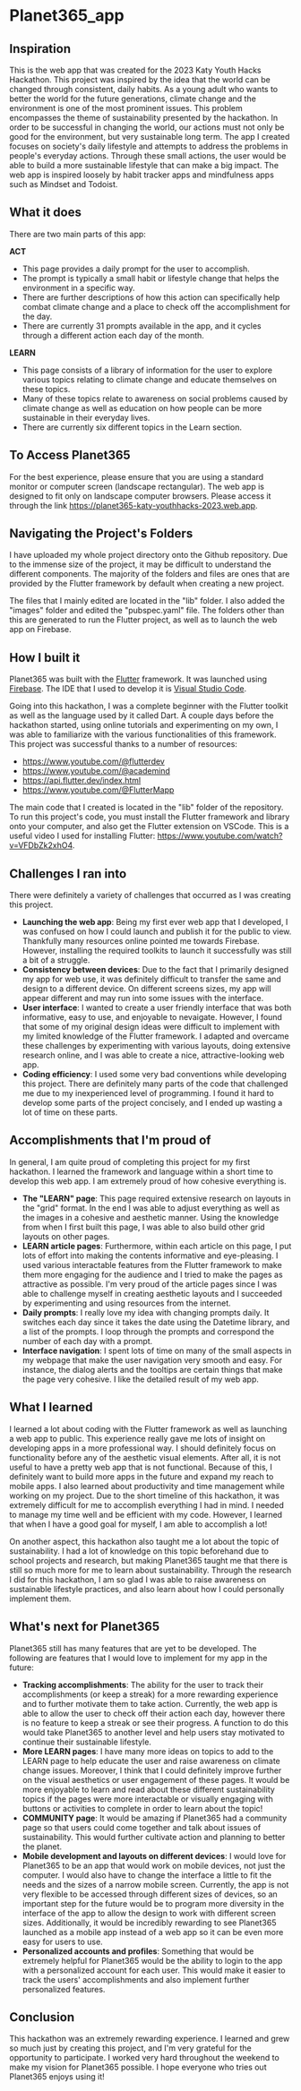 # Planet365_app

## Inspiration

This is the web app that was created for the 2023 Katy Youth Hacks Hackathon. This project was inspired by the idea that the world can be changed through consistent, daily habits. As a young adult who wants to better the world for the future generations, climate change and the environment is one of the most prominent issues. This problem encompasses the theme of sustainability presented by the hackathon. In order to be successful in changing the world, our actions must not only be good for the environment, but very sustainable long term. The app I created focuses on society's daily lifestyle and attempts to address the problems in people's everyday actions. Through these small actions, the user would be able to build a more sustainable lifestyle that can make a big impact. The web app is inspired loosely by habit tracker apps and mindfulness apps such as Mindset and Todoist.

## What it does

There are two main parts of this app:

**ACT**

- This page provides a daily prompt for the user to accomplish.
- The prompt is typically a small habit or lifestyle change that helps the environment in a specific way.
- There are further descriptions of how this action can specifically help combat climate change and a place to check off the accomplishment for the day.
- There are currently 31 prompts available in the app, and it cycles through a different action each day of the month.

**LEARN**

- This page consists of a library of information for the user to explore various topics relating to climate change and educate themselves on these topics.
- Many of these topics relate to awareness on social problems caused by climate change as well as education on how people can be more sustainable in their everyday lives.
- There are currently six different topics in the Learn section.

## To Access Planet365

For the best experience, please ensure that you are using a standard monitor or computer screen (landscape rectangular). The web app is designed to fit only on landscape computer browsers. Please access it through the link https://planet365-katy-youthhacks-2023.web.app.

## Navigating the Project's Folders

I have uploaded my whole project directory onto the Github repository. Due to the immense size of the project, it may be difficult to understand the different components. The majority of the folders and files are ones that are provided by the Flutter framework by default when creating a new project.

The files that I mainly edited are located in the "lib" folder. I also added the "images" folder and edited the "pubspec.yaml" file. The folders other than this are generated to run the Flutter project, as well as to launch the web app on Firebase.

## How I built it

Planet365 was built with the [Flutter](https://flutter.dev/?gclid=CjwKCAjw8ZKmBhArEiwAspcJ7jwlAdEnxVp5-90ODMhUwawUXVW9voYbsZU03B1jkuA5hy-L7oBsJRoChZUQAvD_BwE&gclsrc=aw.ds) framework. It was launched using [Firebase](https://firebase.google.com/?gad=1&gclid=CjwKCAjw8ZKmBhArEiwAspcJ7sh9y9FZvyDRZqst6ZYj2FhXlrtzS_Jzt4dkYO7LOrbPdY0Jtbfp3RoCXhgQAvD_BwE&gclsrc=aw.ds). The IDE that I used to develop it is [Visual Studio Code](https://code.visualstudio.com/).

Going into this hackathon, I was a complete beginner with the Flutter toolkit as well as the language used by it called Dart. A couple days before the hackathon started, using online tutorials and experimenting on my own, I was able to familiarize with the various functionalities of this framework. This project was successful thanks to a number of resources:

- https://www.youtube.com/@flutterdev
- https://www.youtube.com/@academind
- https://api.flutter.dev/index.html
- https://www.youtube.com/@FlutterMapp

The main code that I created is located in the "lib" folder of the repository. To run this project's code, you must install the Flutter framework and library onto your computer, and also get the Flutter extension on VSCode. This is a useful video I used for installing Flutter: https://www.youtube.com/watch?v=VFDbZk2xhO4.

## Challenges I ran into

There were definitely a variety of challenges that occurred as I was creating this project.

- **Launching the web app**: Being my first ever web app that I developed, I was confused on how I could launch and publish it for the public to view. Thankfully many resources online pointed me towards Firebase. However, installing the required toolkits to launch it successfully was still a bit of a struggle.
- **Consistency between devices**: Due to the fact that I primarily designed my app for web use, it was definitely difficult to transfer the same and design to a different device. On different screens sizes, my app will appear different and may run into some issues with the interface.
- **User interface**: I wanted to create a user friendly interface that was both informative, easy to use, and enjoyable to nevaigate. However, I found that some of my original design ideas were difficult to implement with my limited knowledge of the Flutter framework. I adapted and overcame these challenges by experimenting with various layouts, doing extensive research online, and I was able to create a nice, attractive-looking web app.
- **Coding efficiency**: I used some very bad conventions while developing this project. There are definitely many parts of the code that challenged me due to my inexperienced level of programming. I found it hard to develop some parts of the project concisely, and I ended up wasting a lot of time on these parts.

## Accomplishments that I'm proud of

In general, I am quite proud of completing this project for my first hackathon. I learned the framework and language within a short time to develop this web app. I am extremely proud of how cohesive everything is.

- **The "LEARN" page**: This page required extensive research on layouts in the "grid" format. In the end I was able to adjust everything as well as the images in a cohesive and aesthetic manner. Using the knowledge from when I first built this page, I was able to also build other grid layouts on other pages.
- **LEARN article pages**: Furthermore, within each article on this page, I put lots of effort into making the contents informative and eye-pleasing. I used various interactable features from the Flutter framework to make them more engaging for the audience and I tried to make the pages as attractive as possible. I'm very proud of the article pages since I was able to challenge myself in creating aesthetic layouts and I succeeded by experimenting and using resources from the internet.
- **Daily prompts**: I really love my idea with changing prompts daily. It switches each day since it takes the date using the Datetime library, and a list of the prompts. I loop through the prompts and correspond the number of each day with a prompt.
- **Interface navigation**: I spent lots of time on many of the small aspects in my webpage that make the user navigation very smooth and easy. For instance, the dialog alerts and the tooltips are certain things that make the page very cohesive. I like the detailed result of my web app.

## What I learned

I learned a lot about coding with the Flutter framework as well as launching a web app to public. This experience really gave me lots of insight on developing apps in a more professional way. I should definitely focus on functionality before any of the aesthetic visual elements. After all, it is not useful to have a pretty web app that is not functional. Because of this, I definitely want to build more apps in the future and expand my reach to mobile apps. I also learned about productivity and time management while working on my project. Due to the short timeline of this hackathon, it was extremely difficult for me to accomplish everything I had in mind. I needed to manage my time well and be efficient with my code. However, I learned that when I have a good goal for myself, I am able to accomplish a lot!

On another aspect, this hackathon also taught me a lot about the topic of sustainability. I had a lot of knowledge on this topic beforehand due to school projects and research, but making Planet365 taught me that there is still so much more for me to learn about sustainability. Through the research I did for this hackathon, I am so glad I was able to raise awareness on sustainable lifestyle practices, and also learn about how I could personally implement them.

## What's next for Planet365

Planet365 still has many features that are yet to be developed. The following are features that I would love to implement for my app in the future:

- **Tracking accomplishments**: The ability for the user to track their accomplishments (or keep a streak) for a more rewarding experience and to further motivate them to take action. Currently, the web app is able to allow the user to check off their action each day, however there is no feature to keep a streak or see their progress. A function to do this would take Planet365 to another level and help users stay motivated to continue their sustainable lifestyle.
- **More LEARN pages**: I have many more ideas on topics to add to the LEARN page to help educate the user and raise awareness on climate change issues. Moreover, I think that I could definitely improve further on the visual aesthetics or user engagement of these pages. It would be more enjoyable to learn and read about these different sustainability topics if the pages were more interactable or visually engaging with buttons or activities to complete in order to learn about the topic!
- **COMMUNITY page**: It would be amazing if Planet365 had a community page so that users could come together and talk about issues of sustainability. This would further cultivate action and planning to better the planet.
- **Mobile development and layouts on different devices**: I would love for Planet365 to be an app that would work on mobile devices, not just the computer. I would also have to change the interface a little to fit the needs and the sizes of a narrow mobile screen. Currently, the app is not very flexible to be accessed through different sizes of devices, so an important step for the future would be to program more diversity in the interface of the app to allow the design to work with different screen sizes. Additionally, it would be incredibly rewarding to see Planet365 launched as a mobile app instead of a web app so it can be even more easy for users to use.
- **Personalized accounts and profiles**: Something that would be extremely helpful for Planet365 would be the ability to login to the app with a personalized account for each user. This would make it easier to track the users' accomplishments and also implement further personalized features.

## Conclusion

This hackathon was an extremely rewarding experience. I learned and grew so much just by creating this project, and I'm very grateful for the opportunity to participate. I worked very hard throughout the weekend to make my vision for Planet365 possible. I hope everyone who tries out Planet365 enjoys using it!
